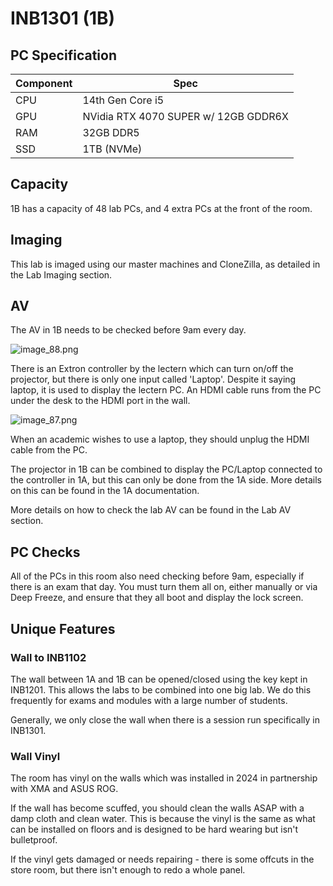 # INB1301 (1B)

## PC Specification

| Component | Spec                                 |
|-----------|--------------------------------------|
| CPU       | 14th Gen Core i5                     |
| GPU       | NVidia RTX 4070 SUPER w/ 12GB GDDR6X | 
| RAM       | 32GB DDR5                            |
| SSD       | 	1TB (NVMe)                          |

## Capacity
1B has a capacity of 48 lab PCs, and 4 extra PCs at the front of the room.

## Imaging
This lab is imaged using our master machines and CloneZilla, as detailed in the Lab Imaging section.

## AV
The AV in 1B needs to be checked before 9am every day.

![image_88.png](image_88.png)

There is an Extron controller by the lectern which can turn on/off the projector, but there is only one input called 'Laptop'. Despite it saying laptop, it is used to display the lectern PC. An HDMI cable runs from the PC under the desk to the HDMI port in the wall.

![image_87.png](image_87.png)

When an academic wishes to use a laptop, they should unplug the HDMI cable from the PC.

The projector in 1B can be combined to display the PC/Laptop connected to the controller in 1A, but this can only be
done from the 1A side. More details on this can be found in the 1A documentation.

More details on how to check the lab AV can be found in the Lab AV section.

## PC Checks
All of the PCs in this room also need checking before 9am, especially if there is an exam that day. You must turn them
all on, either manually or via Deep Freeze, and ensure that they all boot and display the lock screen.

## Unique Features

### Wall to INB1102
The wall between 1A and 1B can be opened/closed using the key kept in INB1201. This allows the labs to be combined into
one big lab. We do this frequently for exams and modules with a large number of students.

Generally, we only close the wall when there is a session run specifically in INB1301.

### Wall Vinyl

The room has vinyl on the walls which was installed in 2024 in partnership with XMA and ASUS ROG. 

If the wall has become scuffed, you should clean the walls ASAP with a damp cloth and clean water. This is because the vinyl is the same as what can be installed on floors and is designed to be hard wearing but isn't bulletproof.

If the vinyl gets damaged or needs repairing - there is some offcuts in the store room, but there isn't enough to redo a whole panel.
